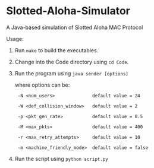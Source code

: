 # Slotted-Aloha-Simulator

A Java-based simulation of Slotted Aloha MAC Protocol

Usage:

1. Run ```make``` to build the executables.
2. Change into the Code directory using ```cd Code```.
3. Run the program using ```java sender [options]``` 
    
    where options can be:
    
        -N <num_users>              default value = 24
    
        -W <def_collision_window>   default value = 2
    
        -p <pkt_gen_rate>           default value = 0.5
    
        -M <max_pkts>               default value = 400
    
        -r <max_retry_attempts>     default value = 10
    
        -m <machine_friendly_mode>  default value = false

4. Run the script using ```python script.py```
